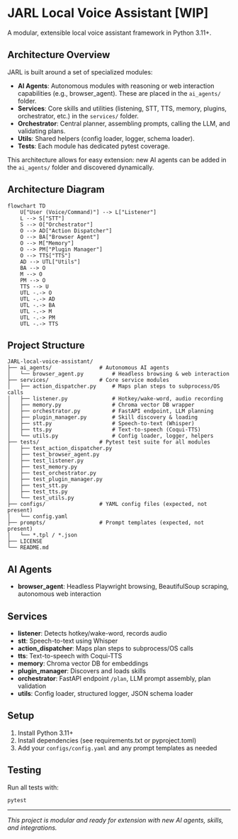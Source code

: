 # JARL Local Voice Assistant [WIP]

A modular, extensible local voice assistant framework in Python 3.11+.

## Architecture Overview

JARL is built around a set of specialized modules:

- **AI Agents**: Autonomous modules with reasoning or web interaction capabilities (e.g., browser_agent). These are placed in the `ai_agents/` folder.
- **Services**: Core skills and utilities (listening, STT, TTS, memory, plugins, orchestrator, etc.) in the `services/` folder.
- **Orchestrator**: Central planner, assembling prompts, calling the LLM, and validating plans.
- **Utils**: Shared helpers (config loader, logger, schema loader).
- **Tests**: Each module has dedicated pytest coverage.

This architecture allows for easy extension: new AI agents can be added in the `ai_agents/` folder and discovered dynamically.

## Architecture Diagram

```mermaid
flowchart TD
    U["User (Voice/Command)"] --> L["Listener"]
    L --> S["STT"]
    S --> O["Orchestrator"]
    O --> AD["Action Dispatcher"]
    O --> BA["Browser Agent"]
    O --> M["Memory"]
    O --> PM["Plugin Manager"]
    O --> TTS["TTS"]
    AD --> UTL["Utils"]
    BA --> O
    M --> O
    PM --> O
    TTS --> U
    UTL -.-> O
    UTL -.-> AD
    UTL -.-> BA
    UTL -.-> M
    UTL -.-> PM
    UTL -.-> TTS
```

## Project Structure

```
JARL-local-voice-assistant/
├── ai_agents/               # Autonomous AI agents
│   └── browser_agent.py         # Headless browsing & web interaction
├── services/                # Core service modules
│   ├── action_dispatcher.py     # Maps plan steps to subprocess/OS calls
│   ├── listener.py              # Hotkey/wake-word, audio recording
│   ├── memory.py                # Chroma vector DB wrapper
│   ├── orchestrator.py          # FastAPI endpoint, LLM planning
│   ├── plugin_manager.py        # Skill discovery & loading
│   ├── stt.py                   # Speech-to-text (Whisper)
│   ├── tts.py                   # Text-to-speech (Coqui-TTS)
│   └── utils.py                 # Config loader, logger, helpers
├── tests/                   # Pytest test suite for all modules
│   ├── test_action_dispatcher.py
│   ├── test_browser_agent.py
│   ├── test_listener.py
│   ├── test_memory.py
│   ├── test_orchestrator.py
│   ├── test_plugin_manager.py
│   ├── test_stt.py
│   ├── test_tts.py
│   └── test_utils.py
├── configs/                 # YAML config files (expected, not present)
│   └── config.yaml
├── prompts/                 # Prompt templates (expected, not present)
│   └── *.tpl / *.json
├── LICENSE
└── README.md
```

## AI Agents
- **browser_agent**: Headless Playwright browsing, BeautifulSoup scraping, autonomous web interaction

## Services
- **listener**: Detects hotkey/wake-word, records audio
- **stt**: Speech-to-text using Whisper
- **action_dispatcher**: Maps plan steps to subprocess/OS calls
- **tts**: Text-to-speech with Coqui-TTS
- **memory**: Chroma vector DB for embeddings
- **plugin_manager**: Discovers and loads skills
- **orchestrator**: FastAPI endpoint `/plan`, LLM prompt assembly, plan validation
- **utils**: Config loader, structured logger, JSON schema loader

## Setup
1. Install Python 3.11+
2. Install dependencies (see requirements.txt or pyproject.toml)
3. Add your `configs/config.yaml` and any prompt templates as needed

## Testing
Run all tests with:
```
pytest
```

---

*This project is modular and ready for extension with new AI agents, skills, and integrations.*